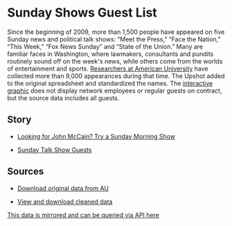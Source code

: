 Sunday Shows Guest List
=======================

Since the beginning of 2009, more than 1,500 people have appeared on five Sunday news and political talk shows: “Meet the Press,” “Face the Nation,” “This Week,” “Fox News Sunday” and “State of the Union.” Many are familiar faces in Washington, where lawmakers, consultants and pundits routinely sound off on the week's news, while others come from the worlds of entertainment and sports. [Researchers at American University](http://www.american.edu/spa/wpi/sunday-morning-monitor.cfm) have collected more than 9,000 appearances during that time. The Upshot added to the original spreadsheet and standardized the names. The [interactive graphic](http://www.nytimes.com/interactive/2014/09/05/upshot/05up-sundayguests.html) does not display network employees or regular guests on contract, but the source data includes all guests.

## Story

* [Looking for John McCain? Try a Sunday Morning Show](http://www.nytimes.com/2014/09/06/upshot/looking-for-john-mccain-try-a-sunday-morning-show.html)

* [Sunday Talk Show Guests](http://www.nytimes.com/interactive/2014/09/05/upshot/05up-sundayguests.html)


## Sources

* [Download original data from AU](http://w.american.edu/spa/wpi/SundayMorningMaster5-29_a.xlsx)

* [View and download cleaned data](https://github.com/TheUpshot/Sunday-Shows/blob/master/guests.csv)

 [This data is mirrored and can be queried via API here](https://www.exversion.com/data/view/S5BU1MTGBF4PBPC)